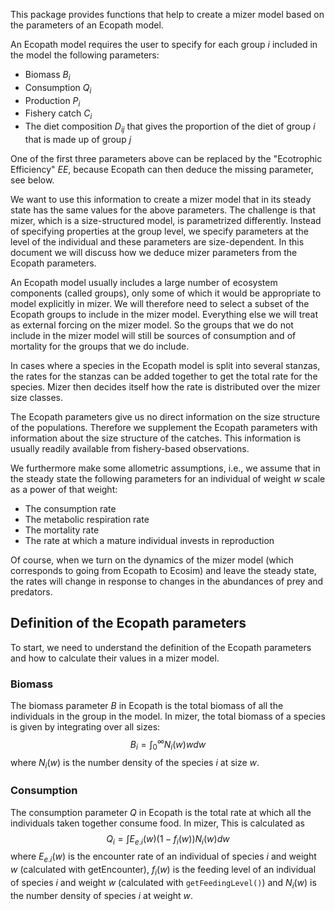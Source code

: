 This package provides functions that help to create a mizer model based on the
parameters of an Ecopath model.

An Ecopath model requires the user to specify for each group $i$ included in the
model the following parameters:

* Biomass $B_i$
* Consumption $Q_i$
* Production $P_i$
* Fishery catch $C_i$
* The diet composition $D_{ij}$ that gives the proportion of the diet of group
  $i$ that is made up of group $j$

One of the first three parameters above can be replaced by the "Ecotrophic
Efficiency" $EE$, because Ecopath can then deduce the missing parameter, see
below.

We want to use this information to create a mizer model that in its steady state
has the same values for the above parameters. The challenge is that mizer,
which is a size-structured model, is parametrized differently. Instead of
specifying properties at the group level, we specify parameters at the level of
the individual and these parameters are size-dependent. In this document we
will discuss how we deduce mizer parameters from the Ecopath parameters.

An Ecopath model usually includes a large number of ecosystem components
(called groups), only some of which it would be appropriate to model explicitly
in mizer. We will therefore need to select a subset of the Ecopath groups to
include in the mizer model. Everything else we will treat as external forcing
on the mizer model. So the groups that we do not include in the mizer model
will still be sources of consumption and of mortality for the groups that we do
include.

In cases where a species in the Ecopath model is split into several stanzas,
the rates for the stanzas can be added together to get the total rate for the
species. Mizer then decides itself how the rate is distributed over the mizer
size classes.

The Ecopath parameters give us no direct information on the size structure of
the populations. Therefore we supplement the Ecopath parameters with information
about the size structure of the catches. This information is usually readily
available from fishery-based observations.

We furthermore make some allometric assumptions, i.e., we assume that in the
steady state the following parameters for an individual of weight $w$ scale as a
power of that weight:

* The consumption rate
* The metabolic respiration rate
* The mortality rate
* The rate at which a mature individual invests in reproduction

Of course, when we turn on the dynamics of the mizer model (which corresponds to
going from Ecopath to Ecosim) and leave the steady state, the rates will change
in response to changes in the abundances of prey and predators.

## Definition of the Ecopath parameters

To start, we need to understand the definition of the Ecopath parameters and
how to calculate their values in a mizer model.

### Biomass
The biomass parameter $B$ in Ecopath is the total biomass of all the individuals
in the group in the model. In mizer, the total biomass of a species is given by
integrating over all sizes:
$$B_i = \int_0^\infty N_i(w) w dw$$
where $N_i(w)$ is the number density of the species $i$ at size $w$.

### Consumption
The consumption parameter $Q$ in Ecopath is the total rate at which all the
individuals taken together consume food. In mizer, This is calculated as 
$$Q_i = \int E_{e.i}(w) (1 - f_i(w)) N_i(w) dw$$ 
where $E_{e.i}(w)$ is the encounter rate of an individual of species $i$ and
weight $w$ (calculated with getEncounter), $f_i(w)$ is the feeding level of
an individual of species $i$ and weight $w$ (calculated with
`getFeedingLevel()`) and $N_i(w)$ is the number density of species $i$ at
weight $w$.
